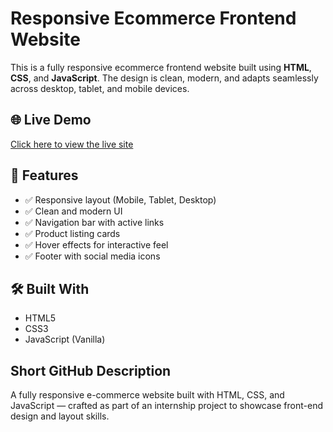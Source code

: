 # Responsive Ecommerce Frontend Website

This is a fully responsive ecommerce frontend website built using **HTML**, **CSS**, and **JavaScript**. The design is clean, modern, and adapts seamlessly across desktop, tablet, and mobile devices.

## 🌐 Live Demo

[Click here to view the live site](https://aminamukhtiarshaikh.github.io/Responsive-Ecommerce-frontend-website/)

## 🚀 Features

- ✅ Responsive layout (Mobile, Tablet, Desktop)
- ✅ Clean and modern UI
- ✅ Navigation bar with active links
- ✅ Product listing cards
- ✅ Hover effects for interactive feel
- ✅ Footer with social media icons

## 🛠️ Built With

- HTML5
- CSS3
- JavaScript (Vanilla)

## Short GitHub Description
A fully responsive e-commerce website built with HTML, CSS, and JavaScript — crafted as part of an internship project to showcase front-end design and layout skills.
